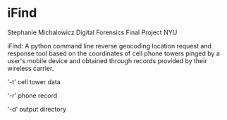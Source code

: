 # iFind

Stephanie Michalowicz
Digital Forensics
Final Project
NYU

iFind: A python command line reverse geocoding location request and response tool 
based on the coordinates of cell phone towers pinged by a user's mobile device and 
obtained through records provided by their wireless carrier.

'-t' cell tower data

'-r' phone record

'-d' output directory
